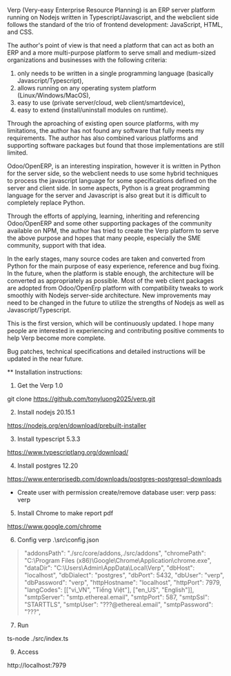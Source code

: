 Verp (Very-easy Enterprise Resource Planning) is an ERP server platform running on Nodejs written in Typescript/Javascript, and the webclient side follows the standard of the trio of frontend development: JavaScript, HTML, and CSS.

The author's point of view is that need a platform that can act as both an ERP and a more multi-purpose platform to serve small and medium-sized organizations and businesses with the following criteria:

1) only needs to be written in a single programming language (basically Javascript/Typescript),
2) allows running on any operating system platform (Linux/Windows/MacOS),
3) easy to use (private server/cloud, web client/smartdevice),
4) easy to extend (install/uninstall modules on runtime).

Through the aproaching of existing open source platforms, with my limitations, the author has not found any software that fully meets my requirements. The author has also combined various platforms and supporting software packages but found that those implementations are still limited.

Odoo/OpenERP, is an interesting inspiration, however it is written in Python for the server side, so the webclient needs to use some hybrid techniques to process the javascript language for some specifications defined on the server and client side. In some aspects, Python is a great programming language for the server and Javascript is also great but it is difficult to completely replace Python.

Through the efforts of applying, learning, inheriting and referencing Odoo/OpenERP and some other supporting packages of the community available on NPM, the author has tried to create the Verp platform to serve the above purpose and hopes that many people, especially the SME community, support with that idea. 

In the early stages, many source codes are taken and converted from Python for the main purpose of easy experience, reference and bug fixing. In the future, when the platform is stable enough, the architecture will be converted as appropriately as possible. Most of the web client packages are adopted from Odoo/OpenErp platform with compatibility tweaks to work smoothly with Nodejs server-side architecture. New improvements may need to be changed in the future to utilize the strengths of Nodejs as well as Javascript/Typescript.

This is the first version, which will be continuously updated. I hope many people are interested in experiencing and contributing positive comments to help Verp become more complete.

Bug patches, technical specifications and detailed instructions will be updated in the near future.

** Installation instructions:

1) Get the Verp 1.0

  git clone https://github.com/tonyluong2025/verp.git

2) Install nodejs 20.15.1

  https://nodejs.org/en/download/prebuilt-installer

3) Install typescript 5.3.3

  https://www.typescriptlang.org/download/

4) Install postgres 12.20
  
  https://www.enterprisedb.com/downloads/postgres-postgresql-downloads

  * Create user with permission create/remove database 
    user: verp
    pass: verp

5) Install Chrome to make report pdf

  https://www.google.com/chrome

6) Config verp .\src\config.json

  > "addonsPath": "./src/core/addons,./src/addons",
  "chromePath": "C:\\Program Files (x86)\\Google\\Chrome\\Application\\chrome.exe",
  "dataDir": "C:\\Users\\Admin\\AppData\\Local\\Verp",
  "dbHost": "localhost",
  "dbDialect": "postgres",
  "dbPort": 5432,
  "dbUser": "verp",
  "dbPassword": "verp",
  "httpHostname": "localhost",
  "httpPort": 7979,
  "langCodes": [["vi_VN", "Tiếng Việt"], ["en_US", "English"]],
  "smtpServer": "smtp.ethereal.email",
  "smtpPort": 587,
  "smtpSsl": "STARTTLS",
  "smtpUser": "???@ethereal.email",
  "smtpPassword": "???",

7) Run

  ts-node ./src/index.ts

9) Access

  http://localhost:7979
